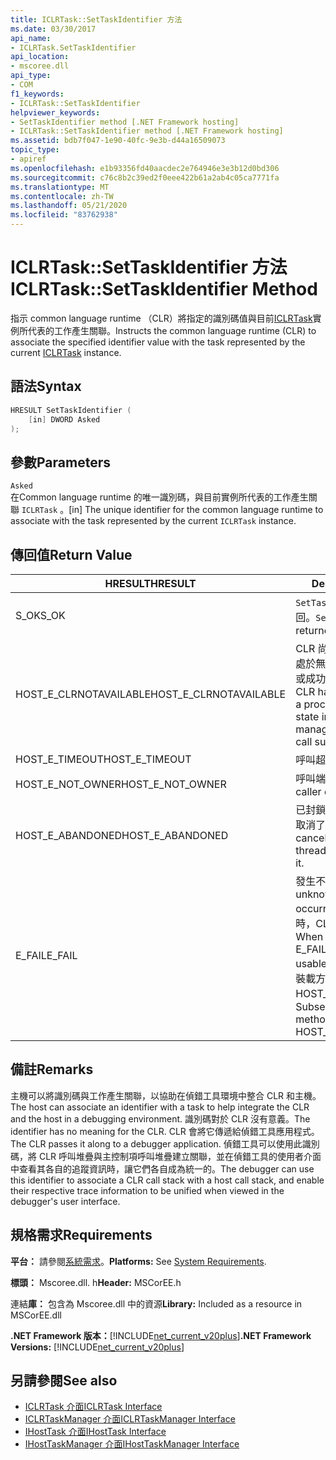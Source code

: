 ```yaml
---
title: ICLRTask::SetTaskIdentifier 方法
ms.date: 03/30/2017
api_name:
- ICLRTask.SetTaskIdentifier
api_location:
- mscoree.dll
api_type:
- COM
f1_keywords:
- ICLRTask::SetTaskIdentifier
helpviewer_keywords:
- SetTaskIdentifier method [.NET Framework hosting]
- ICLRTask::SetTaskIdentifier method [.NET Framework hosting]
ms.assetid: bdb7f047-1e90-40fc-9e3b-d44a16509073
topic_type:
- apiref
ms.openlocfilehash: e1b93356fd40aacdec2e764946e3e3b12d0bd306
ms.sourcegitcommit: c76c8b2c39ed2f0eee422b61a2ab4c05ca7771fa
ms.translationtype: MT
ms.contentlocale: zh-TW
ms.lasthandoff: 05/21/2020
ms.locfileid: "83762938"
---
```

# <a name="iclrtasksettaskidentifier-method"></a><span data-ttu-id="138bc-102">ICLRTask::SetTaskIdentifier 方法</span><span class="sxs-lookup"><span data-stu-id="138bc-102">ICLRTask::SetTaskIdentifier Method</span></span>
<span data-ttu-id="138bc-103">指示 common language runtime （CLR）將指定的識別碼值與目前[ICLRTask](iclrtask-interface.md)實例所代表的工作產生關聯。</span><span class="sxs-lookup"><span data-stu-id="138bc-103">Instructs the common language runtime (CLR) to associate the specified identifier value with the task represented by the current [ICLRTask](iclrtask-interface.md) instance.</span></span>  
  
## <a name="syntax"></a><span data-ttu-id="138bc-104">語法</span><span class="sxs-lookup"><span data-stu-id="138bc-104">Syntax</span></span>  
  
```cpp  
HRESULT SetTaskIdentifier (  
    [in] DWORD Asked  
);  
```  
  
## <a name="parameters"></a><span data-ttu-id="138bc-105">參數</span><span class="sxs-lookup"><span data-stu-id="138bc-105">Parameters</span></span>  
 `Asked`  
 <span data-ttu-id="138bc-106">在Common language runtime 的唯一識別碼，與目前實例所代表的工作產生關聯 `ICLRTask` 。</span><span class="sxs-lookup"><span data-stu-id="138bc-106">[in] The unique identifier for the common language runtime to associate with the task represented by the current `ICLRTask` instance.</span></span>  
  
## <a name="return-value"></a><span data-ttu-id="138bc-107">傳回值</span><span class="sxs-lookup"><span data-stu-id="138bc-107">Return Value</span></span>  
  
|<span data-ttu-id="138bc-108">HRESULT</span><span class="sxs-lookup"><span data-stu-id="138bc-108">HRESULT</span></span>|<span data-ttu-id="138bc-109">Description</span><span class="sxs-lookup"><span data-stu-id="138bc-109">Description</span></span>|  
|-------------|-----------------|  
|<span data-ttu-id="138bc-110">S_OK</span><span class="sxs-lookup"><span data-stu-id="138bc-110">S_OK</span></span>|<span data-ttu-id="138bc-111">`SetTaskIdentifier`已成功傳回。</span><span class="sxs-lookup"><span data-stu-id="138bc-111">`SetTaskIdentifier` returned successfully.</span></span>|  
|<span data-ttu-id="138bc-112">HOST_E_CLRNOTAVAILABLE</span><span class="sxs-lookup"><span data-stu-id="138bc-112">HOST_E_CLRNOTAVAILABLE</span></span>|<span data-ttu-id="138bc-113">CLR 尚未載入進程中，或 CLR 處於無法執行 managed 程式碼或成功處理呼叫的狀態。</span><span class="sxs-lookup"><span data-stu-id="138bc-113">The CLR has not been loaded into a process, or the CLR is in a state in which it cannot run managed code or process the call successfully.</span></span>|  
|<span data-ttu-id="138bc-114">HOST_E_TIMEOUT</span><span class="sxs-lookup"><span data-stu-id="138bc-114">HOST_E_TIMEOUT</span></span>|<span data-ttu-id="138bc-115">呼叫超時。</span><span class="sxs-lookup"><span data-stu-id="138bc-115">The call timed out.</span></span>|  
|<span data-ttu-id="138bc-116">HOST_E_NOT_OWNER</span><span class="sxs-lookup"><span data-stu-id="138bc-116">HOST_E_NOT_OWNER</span></span>|<span data-ttu-id="138bc-117">呼叫端沒有擁有鎖定。</span><span class="sxs-lookup"><span data-stu-id="138bc-117">The caller does not own the lock.</span></span>|  
|<span data-ttu-id="138bc-118">HOST_E_ABANDONED</span><span class="sxs-lookup"><span data-stu-id="138bc-118">HOST_E_ABANDONED</span></span>|<span data-ttu-id="138bc-119">已封鎖的執行緒或光纖在等候時取消了事件。</span><span class="sxs-lookup"><span data-stu-id="138bc-119">An event was canceled while a blocked thread or fiber was waiting on it.</span></span>|  
|<span data-ttu-id="138bc-120">E_FAIL</span><span class="sxs-lookup"><span data-stu-id="138bc-120">E_FAIL</span></span>|<span data-ttu-id="138bc-121">發生不明的嚴重失敗。</span><span class="sxs-lookup"><span data-stu-id="138bc-121">An unknown catastrophic failure occurred.</span></span> <span data-ttu-id="138bc-122">當方法傳回 E_FAIL 時，CLR 就無法在進程內使用。</span><span class="sxs-lookup"><span data-stu-id="138bc-122">When a method returns E_FAIL, the CLR is no longer usable within the process.</span></span> <span data-ttu-id="138bc-123">對裝載方法的後續呼叫會傳回 HOST_E_CLRNOTAVAILABLE。</span><span class="sxs-lookup"><span data-stu-id="138bc-123">Subsequent calls to hosting methods return HOST_E_CLRNOTAVAILABLE.</span></span>|  
  
## <a name="remarks"></a><span data-ttu-id="138bc-124">備註</span><span class="sxs-lookup"><span data-stu-id="138bc-124">Remarks</span></span>  
 <span data-ttu-id="138bc-125">主機可以將識別碼與工作產生關聯，以協助在偵錯工具環境中整合 CLR 和主機。</span><span class="sxs-lookup"><span data-stu-id="138bc-125">The host can associate an identifier with a task to help integrate the CLR and the host in a debugging environment.</span></span> <span data-ttu-id="138bc-126">識別碼對於 CLR 沒有意義。</span><span class="sxs-lookup"><span data-stu-id="138bc-126">The identifier has no meaning for the CLR.</span></span> <span data-ttu-id="138bc-127">CLR 會將它傳遞給偵錯工具應用程式。</span><span class="sxs-lookup"><span data-stu-id="138bc-127">The CLR passes it along to a debugger application.</span></span> <span data-ttu-id="138bc-128">偵錯工具可以使用此識別碼，將 CLR 呼叫堆疊與主控制項呼叫堆疊建立關聯，並在偵錯工具的使用者介面中查看其各自的追蹤資訊時，讓它們各自成為統一的。</span><span class="sxs-lookup"><span data-stu-id="138bc-128">The debugger can use this identifier to associate a CLR call stack with a host call stack, and enable their respective trace information to be unified when viewed in the debugger's user interface.</span></span>  
  
## <a name="requirements"></a><span data-ttu-id="138bc-129">規格需求</span><span class="sxs-lookup"><span data-stu-id="138bc-129">Requirements</span></span>  
 <span data-ttu-id="138bc-130">**平台：** 請參閱[系統需求](../../get-started/system-requirements.md)。</span><span class="sxs-lookup"><span data-stu-id="138bc-130">**Platforms:** See [System Requirements](../../get-started/system-requirements.md).</span></span>  
  
 <span data-ttu-id="138bc-131">**標頭：** Mscoree.dll. h</span><span class="sxs-lookup"><span data-stu-id="138bc-131">**Header:** MSCorEE.h</span></span>  
  
 <span data-ttu-id="138bc-132">連結**庫：** 包含為 Mscoree.dll 中的資源</span><span class="sxs-lookup"><span data-stu-id="138bc-132">**Library:** Included as a resource in MSCorEE.dll</span></span>  
  
 <span data-ttu-id="138bc-133">**.NET Framework 版本：**[!INCLUDE[net_current_v20plus](../../../../includes/net-current-v20plus-md.md)]</span><span class="sxs-lookup"><span data-stu-id="138bc-133">**.NET Framework Versions:** [!INCLUDE[net_current_v20plus](../../../../includes/net-current-v20plus-md.md)]</span></span>  
  
## <a name="see-also"></a><span data-ttu-id="138bc-134">另請參閱</span><span class="sxs-lookup"><span data-stu-id="138bc-134">See also</span></span>

- [<span data-ttu-id="138bc-135">ICLRTask 介面</span><span class="sxs-lookup"><span data-stu-id="138bc-135">ICLRTask Interface</span></span>](iclrtask-interface.md)
- [<span data-ttu-id="138bc-136">ICLRTaskManager 介面</span><span class="sxs-lookup"><span data-stu-id="138bc-136">ICLRTaskManager Interface</span></span>](iclrtaskmanager-interface.md)
- [<span data-ttu-id="138bc-137">IHostTask 介面</span><span class="sxs-lookup"><span data-stu-id="138bc-137">IHostTask Interface</span></span>](ihosttask-interface.md)
- [<span data-ttu-id="138bc-138">IHostTaskManager 介面</span><span class="sxs-lookup"><span data-stu-id="138bc-138">IHostTaskManager Interface</span></span>](ihosttaskmanager-interface.md)
